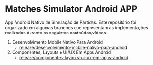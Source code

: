 # Matches Simulator Android APP

App Android Nativo de Simulação de Partidas. Este repositório foi organizado em algumas branches que representam as implementações realizadas durante os seguintes conteúdos/vídeos

1. Desenvolvimento Mobile Nativo Para Android
    - [release/desenvolvimento-mobile-nativo-para-android](https://github.com/Svetlana0103/matches-simulator-android/tree/release/desenvolvimento-mobile-nativo-para-android)
1. Componentes, Layouts e UI/UX Em Apps Android
    - [release/componentes-layouts-ui-ux-em-apps-android](https://github.com/Svetlana0103/matches-simulator-android/tree/release/desenvolvimento-mobile-nativo-para-android)
